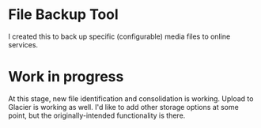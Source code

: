 # File Backup Tool
I created this to back up specific (configurable) media files to online services.

# Work in progress
At this stage, new file identification and consolidation is working. Upload to Glacier is working as well.
I'd like to add other storage options at some point, but the originally-intended functionality is there.